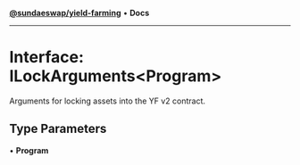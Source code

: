 [**@sundaeswap/yield-farming**](../../README.md) • **Docs**

***

# Interface: ILockArguments\<Program\>

Arguments for locking assets into the YF v2 contract.

## Type Parameters

• **Program**
